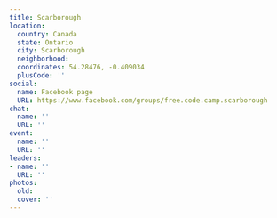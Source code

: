 ```yaml
---
title: Scarborough
location:
  country: Canada
  state: Ontario
  city: Scarborough
  neighborhood: 
  coordinates: 54.28476, -0.409034
  plusCode: ''
social:
  name: Facebook page
  URL: https://www.facebook.com/groups/free.code.camp.scarborough
chat:
  name: ''
  URL: ''
event:
  name: ''
  URL: ''
leaders:
- name: ''
  URL: ''
photos:
  old: 
  cover: ''
---
```

